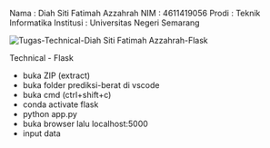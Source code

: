 Nama        : Diah Siti Fatimah Azzahrah
NIM         : 4611419056
Prodi       : Teknik Informatika
Institusi   : Universitas Negeri Semarang

![Tugas-Technical-Diah Siti Fatimah Azzahrah-Flask](https://user-images.githubusercontent.com/63103085/170865609-aeba1c59-278e-4f69-a0d8-4a69ac8d2d84.png)

Technical - Flask
- buka ZIP (extract)
- buka folder prediksi-berat di vscode
- buka cmd (ctrl+shift+c)
- conda activate flask
- python app.py
- buka browser lalu localhost:5000
- input data 
